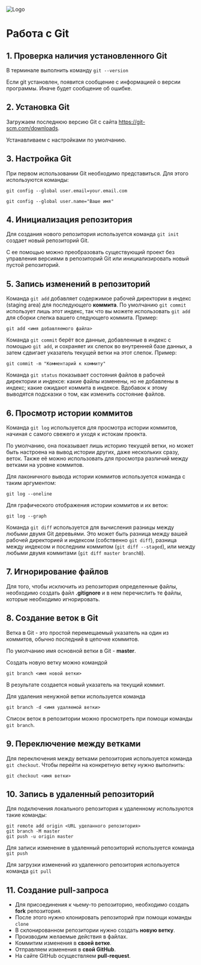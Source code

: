 ![Logo](Git-Logo-1788C.png)
# Работа с Git
## 1. Проверка наличия установленного Git
В терминале выполнить команду `git --version`

Если git установлен, появится сообщение с информацией о версии программы. Иначе будет сообщение об ошибке.

## 2. Установка Git
Загружаем последнюю версию Git с сайта https://git-scm.com/downloads.

Устанавливаем с настройками по умолчанию.

## 3. Настройка Git
При первом использовании Git необходимо представиться.
Для этого используются команды:

```
git config --global user.email=your.email.com

git config --global user.name="Ваше имя"
```
## 4. Инициализация репозитория
Для создания нового репозитория используется команда `git init` создает новый репозиторий Git. 

С ее помощью можно преобразовать существующий проект без управления версиями в репозиторий Git или инициализировать новый пустой репозиторий.
## 5. Запись изменений в репозиторий
Команда `git add` добавляет содержимое рабочей директории в индекс (staging area) для последующего **коммита**. По умолчанию `git commit` использует лишь этот индекс, так что вы можете использовать `git add` для сборки слепка вашего следующего коммита. Пример:
```
git add <имя добавляемого файла>
```

Команда `git commit` берёт все данные, добавленные в индекс с помощью `git add`, и сохраняет их слепок во внутренней базе данных, а затем сдвигает указатель текущей ветки на этот слепок. Пример:
```
git commit -m "Комментарий к коммиту"
```

Команда `git status` показывает состояния файлов в рабочей директории и индексе: какие файлы изменены, но не добавлены в индекс; какие ожидают коммита в индексе. Вдобавок к этому выводятся подсказки о том, как изменить состояние файлов.
## 6. Просмотр истории коммитов
Команда `git log` используется для просмотра истории коммитов, начиная с самого свежего и уходя к истокам проекта. 

По умолчанию, она показывает лишь историю текущей ветки, но может быть настроена на вывод истории других, даже нескольких сразу, веток. Также её можно использовать для просмотра различий между ветками на уровне коммитов.

Для лаконичного вывода истории коммитов используется команда с таким аргументом:
```
git log --oneline
```
Для графического отображения истории коммитов и их веток:
```
git log --graph
```

Команда `git diff` используется для вычисления разницы между любыми двумя Git деревьями. Это может быть разница между вашей рабочей директорией и индексом (собственно `git diff`), разница между индексом и последним коммитом (`git diff --staged`), или между любыми двумя коммитами (`git diff master branchB`).
## 7. Игнорирование файлов
Для того, чтобы исключить из репозитория определенные файлы, необходимо создать файл **.gitignore** и в нем перечислить те файлы, которые необходимо игнорировать.
## 8. Создание веток в Git
Ветка в Git - это простой перемещаемый указатель на один из коммитов, обычно последний в цепочке коммитов.

По умолчанию имя основной ветки в Git - **master**.

Создать новую ветку можно командой
```
git branch <имя новой ветки>
```
В результате создается новый указатель на текущий коммит.

Для удаления ненужной ветки используется команда
```
git branch -d <имя удаляемой ветки>
```
Список веток в репозитории можно просмотреть при помощи команды `git branch`.
## 9. Переключение между ветками
Для переключения между ветками репозитория используется команда `git checkout`. Чтобы перейти на конкретную ветку нужно выполнить:
```
git checkout <имя ветки>
```

## 10. Запись в удаленный репозиторий
Для подключения локального репозитория к удаленному используются такие команды:
```
git remote add origin <URL уделанного репозитория>
git branch -M master
git push -u origin master
```
Для записи изменение в удаленный репозиторий используется команда `git push`

Для загрузки изменений из удаленного репозитория используется команда `git pull`

## 11. Создание pull-запроса
* Для присоединения к чьему-то репозиторию, необходимо создать  **fork** репозитория.
* После этого нужно клонировать репозиторий при помощи команды `clone`
* В склонированном репозитории нужно создать **новую ветку**.
* Производим желаемые действия в файлах.
* Коммитим изменения в **своей ветке**.
* Отправляем изменения в **свой GitHub**.
* На сайте GitHub осуществляем **pull-request**.






